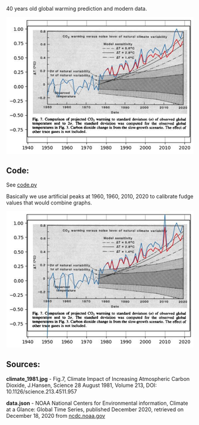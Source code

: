 40 years old global warming prediction and modern data.

![climate](images/climate_1981_and_modern.jpg)

## Code:

See [code.py](code.py)

Basically we use artificial peaks at 1960, 1960, 2010, 2020 to calibrate fudge values that would combine graphs.

![calibration](images/climate_1981_calibration.jpg)

## Sources:

**climate_1981.jpg** - Fig.7, Climate Impact of Increasing Atmospheric Carbon Dioxide, J.Hansen, Science 28 August 1981, Volume 213, DOI: 10.1126/science.213.4511.957

**data.json** - NOAA National Centers for Environmental information, Climate at a Glance: Global Time Series, published December 2020, retrieved on December 18, 2020 from [ncdc.noaa.gov](https://www.ncdc.noaa.gov/cag/global/time-series/globe/land_ocean/ann/3/1880-2020)
